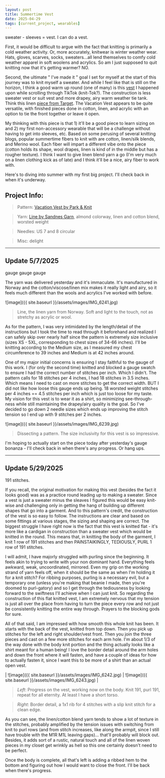 ```yaml
---
layout: post
title: Summertime Vest
date: 2025-04-29
tags: [current_project, wearables]
---
```


sweater - sleeves = vest. I can do a vest. 


First, it would be difficult to argue with the fact that knitting is primarily a cold weather activity. Or, more accurately, knitwear is winter weather wear. Hats, gloves, scarves, socks, sweaters...all lend themselves to comfy cold weather apparel in soft woolens and acrylics. So am I just supposed to quit knitting now that it's getting warmer? NO. 

Second, the ultimate " I've made it " goal I set for myself at the start of this journey was to knit myself a sweater. And while I feel like that is still on the horizon, I think a good warm up round (one of many) is this [vest](https://www.ravelry.com/patterns/library/vacation-vest) I happened upon while scrolling through TikTok (knit-Tok?). The construction is less sweater vest or suit vest and more drapey, airy warm weather tie tank. Think this linen [piece from Target](https://www.target.com/p/women-s-linen-tie-v-neck-blouse-a-new-day/-/A-93341549?preselect=93194846#lnk=sametab). The Vacation Vest appears to be quite versatile, with finished pieces done in cotton, linen, and acrylic with an option to tie the front together or leave it open. 

My thinking with this piece is that 1) it'll be a good piece to learn sizing on and 2) my first non-accessory wearable that will be a challenge without having to get into sleeves, etc. Based on some perusing of several knitting blogs, popular summertime fibers to knit with are cotton, linen/silk blends, and Merino wool. Each fiber will impart a different vibe onto the piece (cotton holds its shape, wool drapes, linen is kind of in the middle but has a rougher texture). I think I want to give linen blend yarn a go (I'm very much on a linen clothing kick as of late) and I think it'll be a nice, airy fiber to work with. 

Here's to diving into summer with my first big project. I'll check back in when it's underway.

## Project Info: 
> Pattern: [Vacation Vest by Park & Knit](https://www.ravelry.com/patterns/library/vacation-vest)

> Yarn: [Line by Sandnes Garn](https://www.sandnes-garn.com/line), almond colorway, linen and cotton blend, worsted weight

> Needles: US 7 and 8 circular

> Misc: delight


---
## Update 5/7/2025

gauge gauge gauge


The yarn was delivered yesterday and it's immaculate. It's manufactured in Norway and the cotton/viscose/linen mix makes it really light and airy, so it feels much different than the wools and acrylics I've worked with before. 

![image]({{ site.baseurl }}/assets/images/IMG_6241.jpg)
> Line, the linen yarn from Norway. Soft and light to the touch, not as stretchy as acrylic or wool.

As for the pattern, I was very intimidated by the length/detail of the instructions but I took the time to read through it beforehand and realized I can safely skip over nearly half since the pattern is extremely size inclusive (sizes XS - 5XL, corresponding to chest sizes of 34-66 inches). I'll be knitting according to the Medium size, as I measured my chest circumference to 39 inches and Medium is at 42 inches around. 

One of my major initial concerns is ensuring I stay faithful to the gauge of this work. I (for only the second time) knitted and blocked a gauge swatch to ensure I had the correct number of stitches per inch. Which I didn't. The pattern calls for 18 stitches per 4 inches, I had 18 stitches in 3.5 inches. Which means I need to cast on more stitches to get the correct width. BUT I did not like how loose this gauge ends up being. 18 worsted weight stitches per 4 inches == 4.5 stitches per inch which is just too loose for my taste. My vision for this vest is to wear it as a shirt, so minimizing see-through-ness while still maintaining the drapey/airy quality is the goal. So I've decided to go down 2 needle sizes which ends up improving the stitch tension so I end up with 9 stitches per 2 inches. 

![image]({{ site.baseurl }}/assets/images/IMG_6239.jpg)
> Dissecting a pattern. The size inclusivity for this vest is so impressive. 

I'm hoping to actually start on the piece today after yesterday's gauge bonanza - I'll check back in when there's any progress. Or hang ups. 


---
## Update 5/29/2025

191 stitches. 


If you recall, the original motivation for making this vest (besides the fact it looks good) was as a practice round leading up to making a sweater. Since a vest is just a sweater minus the sleaves I figured this would be easy knit-wise and challenging only in getting the hang of building up different shapes that go into a garment. And to this pattern's credit, the construction of the vest is so easy to follow. The instructions are clear and based on some fittings at various stages, the sizing and shaping are correct. The biggest struggle I have right now is the fact that this vest is knitted flat - it's more like a cardigan in construction than a sweater vest which would be knitted in the round. This means that, in knitting the body of the garment, I knit 1 row of 191 stitches and then PAINSTAIKINGLY, TEDIOUSLY, PURL 1 row of 191 stitches. 


I will admit, I have majorly struggled with purling since the beginning. It feels akin to trying to write with your non dominant hand. Everything feels awkward, weak, uncoordinated, mirrored. Even my grip on the working strand of yarn feels off, when it should be the same as when I'm holding it for a knit stitch? For ribbing purposes, purling is a necessary evil, but a temporary one (unless you're making that beanie I made, then you're doomed to purl-gatory) and so I get through the tediousness by looking forward to the swiftness I'll achieve when I can just knit. So regarding the construction of this flat knitted vest, I am extremely nervous that my tension is just all over the place from having to turn the piece every row and not just be consistently knitting the entire way through. Prayers to the blocking gods for sure.


All of that said, I am impressed with how smooth this whole knit has been. It starts with the back of the vest, knitted from top down. Then you pick up stitches for the left and right shoulder/vest front. Then you join the three pieces and cast on a few more stitches for each arm hole. I'm about 1/3 of the way done with the body knit portion and the thing actually looks like a shirt meant for a human being! I love the border detail around the arm holes and down the front where it will fasten, and have a couple of ideas for how to actually fasten it, since I want this to be more of a shirt than an actual open vest. 

| ![image]({{ site.baseurl }}/assets/images/IMG_6242.jpg) | ![image]({{ site.baseurl }}/assets/images/IMG_6243.jpg) |

> *Left*: Progress on the vest, working now on the body. Knit 191, purl 191, repeat for all eternity. At least I have a short torso. 

> *Right*: Border detail, a 1x1 rib for 4 stitches with a slip knit stitch for a clean edge. 

As you can see, the linen/cotton blend yarn tends to show a lot of texture in the stitches, probably amplified by the tension issues with switching from knit to purl rows (and from stitch increases, like along the armpit, since I still have trouble with the M1R M1L leaving gaps)... that'll probably will block out. Besides, it adds sort of a rustic, natural touch and all of the linen woven pieces in my closet get wrinkly as hell so this one certainly doesn't need to be perfect. 

Once the body is complete, all that's left is adding a ribbed hem to the bottom and figuring out how I would want to close the front. I'll be back when there's progress. 

